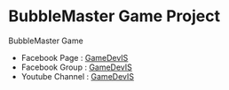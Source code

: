 # BubbleMaster Game Project
BubbleMaster Game



+ Facebook Page   : [GameDevIS](https://www.facebook.com/GameDevIS/)
+ Facebook Group  : [GameDevIS](https://www.facebook.com/GameDevIS/)
+ Youtube Channel : [GameDevIS](https://www.facebook.com/GameDevIS/)